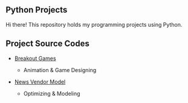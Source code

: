 ## Python Projects
Hi there!
This repository holds my programming projects using Python.

## Project Source Codes
* [Breakout Games](https://github.com/jenniferchiutw/sc-projects/tree/main/breakout%20games)
  * Animation & Game Designing 

* [News Vendor Model](https://github.com/jenniferchiutw/python_projects/tree/main/news%20vendor%20model)
  * Optimizing & Modeling  
